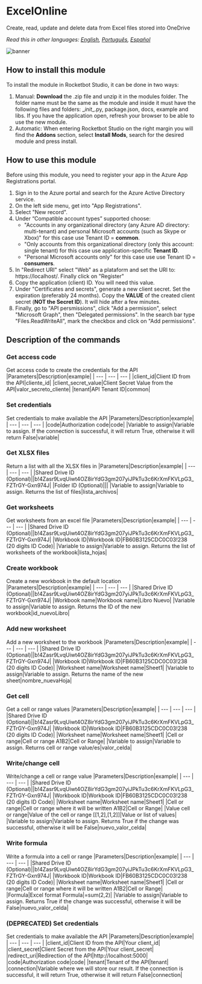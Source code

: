



# ExcelOnline
  
Create, read, update and delete data from Excel files stored into OneDrive  

*Read this in other languages: [English](Manual_ExcelOnline.md), [Português](Manual_ExcelOnline.pr.md), [Español](Manual_ExcelOnline.es.md)*
  
![banner](imgs/Banner_ExcelOnline.png)
## How to install this module
  
To install the module in Rocketbot Studio, it can be done in two ways:
1. Manual: __Download__ the .zip file and unzip it in the modules folder. The folder name must be the same as the module and inside it must have the following files and folders: \__init__.py, package.json, docs, example and libs. If you have the application open, refresh your browser to be able to use the new module.
2. Automatic: When entering Rocketbot Studio on the right margin you will find the **Addons** section, select **Install Mods**, search for the desired module and press install.  




## How to use this module

Before using this module, you need to register your app in the Azure App Registrations portal.

1. Sign in to the Azure portal and search for the Azure Active Directory service.
2. On the left side menu, get into "App Registrations".
3. Select "New record".
4. Under “Compatible account types” supported choose:
    - "Accounts in any organizational directory (any Azure AD directory: multi-tenant) and personal Microsoft accounts (such as Skype or Xbox)" for this case use Tenant ID = **common**.
    - "Only accounts from this organizational directory (only this account: single tenant) for this case use application-specific **Tenant ID**.
    - "Personal Microsoft accounts only" for this case use use Tenant ID = **consumers**.
5. In "Redirect URI" select "Web" as a plataform and set the URI to: https://localhost/. Finally click on "Register"
6. Copy the application (client) ID. You will need this value.
7. Under "Certificates and secrets", generate a new 
client secret. Set the expiration (preferably 24 months). Copy the **VALUE** of the created client secret (**__NOT the Secret ID__**). It will hide after a few minutes.
8. Finally, go to "API persmissions", click "Add a permission", select "Microsoft Graph", then "Delegated permissions". In the search bar type "Files.ReadWriteAll", mark the checkbox and click on "Add permissions".


## Description of the commands

### Get access code
  
Get access code to create the credentials for the API
|Parameters|Description|example|
| --- | --- | --- |
|client_id|Client ID from the API|cliente_id|
|client_secret_value|Client Secret Value from the API|valor_secreto_cliente|
|tenant|API Tenant ID|common|

### Set credentials
  
Set credentials to make available the API
|Parameters|Description|example|
| --- | --- | --- |
|code|Authorization code|code|
|Variable to assign|Variable to assign. If the connection is successful, it will return True, otherwise it will return False|variable|

### Get XLSX files
  
Return a list with all the XLSX files in 
|Parameters|Description|example|
| --- | --- | --- |
|Shared Drive ID (Optional)||b!4Zasr9LvqUiwt4OZ8irYdG3gm207yiJPkTu3c6KrXmFKVLpG3_FZTrGY-Gxn974J|
|Folder ID (Optional)|||
|Variable to assign|Variable to assign. Returns the list of files|lista_archivos|

### Get worksheets
  
Get worksheets from an excel file
|Parameters|Description|example|
| --- | --- | --- |
|Shared Drive ID (Optional)||b!4Zasr9LvqUiwt4OZ8irYdG3gm207yiJPkTu3c6KrXmFKVLpG3_FZTrGY-Gxn974J|
|Workbook ID|Workbook ID|FB60B3125CDC0C03!238 (20 digits ID Code)|
|Variable to assign|Variable to assign. Returns the list of worksheets of the workbook|lista_hojas|

### Create workbook
  
Create a new workbook in the default location
|Parameters|Description|example|
| --- | --- | --- |
|Shared Drive ID (Optional)||b!4Zasr9LvqUiwt4OZ8irYdG3gm207yiJPkTu3c6KrXmFKVLpG3_FZTrGY-Gxn974J|
|Workbook name|Workbook name|Libro Nuevo|
|Variable to assign|Variable to assign. Returns the ID of the new workbook|id_nuevoLibro|

### Add new worksheet
  
Add a new worksheet to the workbook
|Parameters|Description|example|
| --- | --- | --- |
|Shared Drive ID (Optional)||b!4Zasr9LvqUiwt4OZ8irYdG3gm207yiJPkTu3c6KrXmFKVLpG3_FZTrGY-Gxn974J|
|Workbook ID|Workbook ID|FB60B3125CDC0C03!238 (20 digits ID Code)|
|Worksheet name|Worksheet name|Sheet1|
|Variable to assign|Variable to assign. Returns the name of the new sheet|nombre_nuevaHoja|

### Get cell
  
Get a cell or range values
|Parameters|Description|example|
| --- | --- | --- |
|Shared Drive ID (Optional)||b!4Zasr9LvqUiwt4OZ8irYdG3gm207yiJPkTu3c6KrXmFKVLpG3_FZTrGY-Gxn974J|
|Workbook ID|Workbook ID|FB60B3125CDC0C03!238 (20 digits ID Code)|
|Worksheet name|Worksheet name|Sheet1|
|Cell or range|Cell or range A1B2|Cell or Range|
|Variable to assign|Variable to assign. Returns cell or range value/es|valor_celda|

### Write/change cell
  
Write/change a cell or range value
|Parameters|Description|example|
| --- | --- | --- |
|Shared Drive ID (Optional)||b!4Zasr9LvqUiwt4OZ8irYdG3gm207yiJPkTu3c6KrXmFKVLpG3_FZTrGY-Gxn974J|
|Workbook ID|Workbook ID|FB60B3125CDC0C03!238 (20 digits ID Code)|
|Worksheet name|Worksheet name|Sheet1|
|Cell or range|Cell or range where it will be written A1B2|Cell or Range|
|Value cell or range|Value of the cell or range [[1,2],[1,2]]|Value or list of values|
|Variable to assign|Variable to assign. Returns True if the change was successful, otherwise it will be False|nuevo_valor_celda|

### Write formula
  
Write a formula into a cell or range
|Parameters|Description|example|
| --- | --- | --- |
|Shared Drive ID (Optional)||b!4Zasr9LvqUiwt4OZ8irYdG3gm207yiJPkTu3c6KrXmFKVLpG3_FZTrGY-Gxn974J|
|Workbook ID|Workbook ID|FB60B3125CDC0C03!238 (20 digits ID Code)|
|Worksheet name|Worksheet name|Sheet1|
|Cell or range|Cell or range where it will be written A1B2|Cell or Range|
|Formula|Excel format Formula|=sum(2,2)|
|Variable to assign|Variable to assign. Returns True if the change was successful, otherwise it will be False|nuevo_valor_celda|

### (DEPRECATED) Set credentials
  
Set credentials to make available the API
|Parameters|Description|example|
| --- | --- | --- |
|client_id|Client ID from the API|Your client_id|
|client_secret|Client Secret from the API|Your client_secret|
|redirect_uri|Redirection of the API|http://localhost:5000|
|code|Authorization code|code|
|tenant|Tenant of the API|tenant|
|connection|Variable where we will store our result. If the connection is successful, it will return True, otherwise it will return False|connection|

